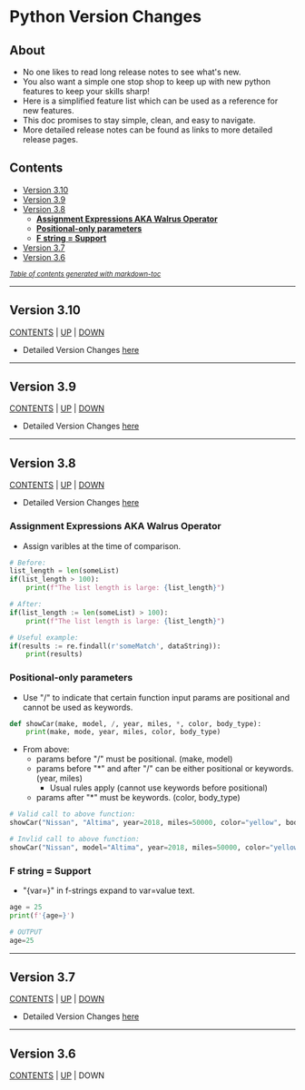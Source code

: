 # Python Version Changes
## About
* No one likes to read long release notes to see what's new. 
* You also want a simple one stop shop to keep up with new python features to 
keep your skills sharp!
* Here is a simplified feature list which can be used as a reference for new features. 
* This doc promises to stay simple, clean, and easy to navigate. 
* More detailed release notes can be found as links to more detailed release pages.

## Contents
- [Version 3.10](#version-310)
- [Version 3.9](#version-39)
- [Version 3.8](#version-38)
  * [**Assignment Expressions AKA Walrus Operator**](#**assignment-expressions-aka-walrus-operator**)
  * [**Positional-only parameters**](#**positional-only-parameters**)
  * [**F string = Support**](#**f-string-=-support**)
- [Version 3.7](#version-37)
- [Version 3.6](#version-36)

<small><i><a href='http://ecotrust-canada.github.io/markdown-toc/'>Table of contents generated with markdown-toc</a></i></small>


---

## Version 3.10
[CONTENTS](#Contents) | [UP](#Contents) | [DOWN](#version-39)
* Detailed Version Changes [here]()

---

## Version 3.9
[CONTENTS](#Contents) | [UP](#version-310) | [DOWN](#version-38)
* Detailed Version Changes [here]()

---

## Version 3.8
[CONTENTS](#Contents) | [UP](#version-39) | [DOWN](#version-37)
* Detailed Version Changes [here](https://docs.python.org/3/whatsnew/3.8.html)
### **Assignment Expressions AKA Walrus Operator**
* Assign varibles at the time of comparison. 
```python
# Before: 
list_length = len(someList)
if(list_length > 100):
    print(f"The list length is large: {list_length}")

# After:
if(list_length := len(someList) > 100):
    print(f"The list length is large: {list_length}")

# Useful example:
if(results := re.findall(r'someMatch', dataString)):
    print(results)
```

### **Positional-only parameters**
* Use "/" to indicate that certain function input params are positional and cannot be 
used as keywords. 
```python
def showCar(make, model, /, year, miles, *, color, body_type):
    print(make, mode, year, miles, color, body_type)
```
* From above: 
    * params before "/" must be positional. (make, model)
    * params before "*" and after "/" can be either positional or keywords. (year, miles)
        * Usual rules apply (cannot use keywords before positional)
    * params after "*" must be keywords. (color, body_type)
```python
# Valid call to above function: 
showCar("Nissan", "Altima", year=2018, miles=50000, color="yellow", body_type='sedan')

# Invlid call to above function: 
showCar("Nissan", model="Altima", year=2018, miles=50000, color="yellow", body_type='sedan')
```


### **F string = Support**
* "{var=}" in f-strings expand to var=value text. 
```python
age = 25
print(f'{age=}')

# OUTPUT
age=25
```


---

## Version 3.7
[CONTENTS](#Contents) | [UP](#version-38) | [DOWN](#version-36)
* Detailed Version Changes [here]()

---

## Version 3.6
[CONTENTS](#Contents) | [UP](#version-37) | DOWN